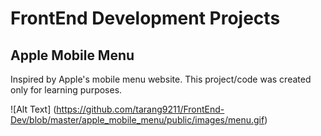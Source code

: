 # FrontEnd Development Projects

## Apple Mobile Menu
Inspired by Apple's mobile menu website. This project/code was created only for learning purposes.

![Alt Text] (https://github.com/tarang9211/FrontEnd-Dev/blob/master/apple_mobile_menu/public/images/menu.gif)


